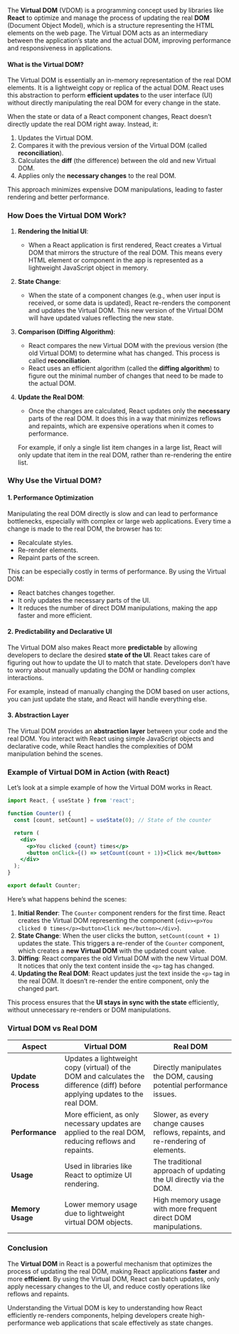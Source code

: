 The **Virtual DOM** (VDOM) is a programming concept used by libraries like **React** to optimize and manage the process of updating the real **DOM** (Document Object Model), which is a structure representing the HTML elements on the web page. The Virtual DOM acts as an intermediary between the application’s state and the actual DOM, improving performance and responsiveness in applications.

#### **What is the Virtual DOM?**
The Virtual DOM is essentially an in-memory representation of the real DOM elements. It is a lightweight copy or replica of the actual DOM. React uses this abstraction to perform **efficient updates** to the user interface (UI) without directly manipulating the real DOM for every change in the state.

When the state or data of a React component changes, React doesn’t directly update the real DOM right away. Instead, it:
1. Updates the Virtual DOM.
2. Compares it with the previous version of the Virtual DOM (called **reconciliation**).
3. Calculates the **diff** (the difference) between the old and new Virtual DOM.
4. Applies only the **necessary changes** to the real DOM.

This approach minimizes expensive DOM manipulations, leading to faster rendering and better performance.

### **How Does the Virtual DOM Work?**
1. **Rendering the Initial UI**:
    - When a React application is first rendered, React creates a Virtual DOM that mirrors the structure of the real DOM. This means every HTML element or component in the app is represented as a lightweight JavaScript object in memory.
        
2. **State Change**:
    - When the state of a component changes (e.g., when user input is received, or some data is updated), React re-renders the component and updates the Virtual DOM. This new version of the Virtual DOM will have updated values reflecting the new state.
        
3. **Comparison (Diffing Algorithm)**:
    - React compares the new Virtual DOM with the previous version (the old Virtual DOM) to determine what has changed. This process is called **reconciliation**.
    - React uses an efficient algorithm (called the **diffing algorithm**) to figure out the minimal number of changes that need to be made to the actual DOM.
        
4. **Update the Real DOM**:
    - Once the changes are calculated, React updates only the **necessary** parts of the real DOM. It does this in a way that minimizes reflows and repaints, which are expensive operations when it comes to performance.
    
    For example, if only a single list item changes in a large list, React will only update that item in the real DOM, rather than re-rendering the entire list.

### **Why Use the Virtual DOM?**

#### **1. Performance Optimization**
Manipulating the real DOM directly is slow and can lead to performance bottlenecks, especially with complex or large web applications. Every time a change is made to the real DOM, the browser has to:
- Recalculate styles.
- Re-render elements.
- Repaint parts of the screen.

This can be especially costly in terms of performance. By using the Virtual DOM:
- React batches changes together.
- It only updates the necessary parts of the UI.
- It reduces the number of direct DOM manipulations, making the app faster and more efficient.

#### **2. Predictability and Declarative UI**
The Virtual DOM also makes React more **predictable** by allowing developers to declare the desired **state of the UI**. React takes care of figuring out how to update the UI to match that state. Developers don’t have to worry about manually updating the DOM or handling complex interactions.

For example, instead of manually changing the DOM based on user actions, you can just update the state, and React will handle everything else.

#### **3. Abstraction Layer**
The Virtual DOM provides an **abstraction layer** between your code and the real DOM. You interact with React using simple JavaScript objects and declarative code, while React handles the complexities of DOM manipulation behind the scenes.

### **Example of Virtual DOM in Action (with React)**
Let’s look at a simple example of how the Virtual DOM works in React.

```jsx
import React, { useState } from 'react';

function Counter() {
  const [count, setCount] = useState(0); // State of the counter

  return (
    <div>
      <p>You clicked {count} times</p>
      <button onClick={() => setCount(count + 1)}>Click me</button>
    </div>
  );
}

export default Counter;
```

Here’s what happens behind the scenes:
1. **Initial Render**: The `Counter` component renders for the first time. React creates the Virtual DOM representing the component (`<div><p>You clicked 0 times</p><button>Click me</button></div>`).
2. **State Change**: When the user clicks the button, `setCount(count + 1)` updates the state. This triggers a re-render of the `Counter` component, which creates a **new Virtual DOM** with the updated count value.
3. **Diffing**: React compares the old Virtual DOM with the new Virtual DOM. It notices that only the text content inside the `<p>` tag has changed.
4. **Updating the Real DOM**: React updates just the text inside the `<p>` tag in the real DOM. It doesn’t re-render the entire component, only the changed part.

This process ensures that the **UI stays in sync with the state** efficiently, without unnecessary re-renders or DOM manipulations.

### **Virtual DOM vs Real DOM**

|**Aspect**|**Virtual DOM**|**Real DOM**|
|---|---|---|
|**Update Process**|Updates a lightweight copy (virtual) of the DOM and calculates the difference (diff) before applying updates to the real DOM.|Directly manipulates the DOM, causing potential performance issues.|
|**Performance**|More efficient, as only necessary updates are applied to the real DOM, reducing reflows and repaints.|Slower, as every change causes reflows, repaints, and re-rendering of elements.|
|**Usage**|Used in libraries like React to optimize UI rendering.|The traditional approach of updating the UI directly via the DOM.|
|**Memory Usage**|Lower memory usage due to lightweight virtual DOM objects.|High memory usage with more frequent direct DOM manipulations.|

### **Conclusion**

The **Virtual DOM** in React is a powerful mechanism that optimizes the process of updating the real DOM, making React applications **faster** and more **efficient**. By using the Virtual DOM, React can batch updates, only apply necessary changes to the UI, and reduce costly operations like reflows and repaints.

Understanding the Virtual DOM is key to understanding how React efficiently re-renders components, helping developers create high-performance web applications that scale effectively as state changes.
